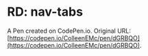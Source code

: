# RD: nav-tabs

A Pen created on CodePen.io. Original URL: [https://codepen.io/ColleenEMc/pen/dGRBQO](https://codepen.io/ColleenEMc/pen/dGRBQO).


